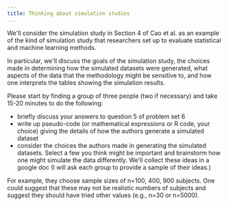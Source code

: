 ```yaml
---
title: Thinking about simulation studies
...
```


We'll consider the simulation study in Section 4 of Cao et al. as an example of the kind of simulation
study that researchers set up to evaluate statistical and machine learning methods.

In particular, we'll discuss the goals of the simulation study, the choices made in determining how 
the simulated datasets were generated, what aspects of the data that the methodology
might be sensitive to, and how one interprets the tables showing the simulation results.

Please start by finding a group of three people (two if necessary) and take 15-20 minutes to do the following:

 - briefly discuss your answers to question 5 of problem set 6
 - write up pseudo-code (or mathematical expressions or R code, your choice) giving the details of 
 how the authors generate a simulated dataset
 - consider the choices the authors made in generating the simulated datasets. Select a few you think 
 might be important and brainstorm how one might simulate the data differently. We'll collect these
 ideas in a google doc (I will ask each group to provide a sample of their ideas.)

For example, they choose sample sizes of n=100, 400, 900 subjects. One could suggest that 
these may not be realistic numbers of subjects and suggest they should have tried other
values (e.g., n=30 or n=5000). 
